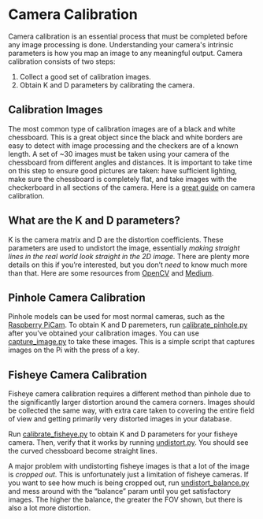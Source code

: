 # Camera Calibration

Camera calibration is an essential process that must be completed before any image processing is done. Understanding your camera's intrinsic parameters is how you map an image to any meaningful output. Camera calibration consists of two steps: 

1) Collect a good set of calibration images.
2) Obtain K and D parameters by calibrating the camera.

## Calibration Images

The most common type of calibration images are of a black and white chessboard. This is a great object since the black and white borders are easy to detect with image processing and the checkers are of a known length. A set of ~30 images must be taken using your camera of the chessboard from different angles and distances. It is important to take time on this step to ensure good pictures are taken: have sufficient lighting, make sure the chessboard is completely flat, and take images with the checkerboard in all sections of the camera. Here is a [great guide](https://pgaleone.eu/computer-vision/2018/03/04/camera-calibration-guidelines/) on camera calibration.

## What are the K and D parameters?

K is the camera matrix and D are the distortion coefficients. These parameters are used to undistort the image, essentially *making straight lines in the real world look straight in the 2D image.* There are plenty more details on this if you’re interested, but you don’t *need* to know much more than that. Here are some resources from [OpenCV](https://docs.opencv.org/2.4/doc/tutorials/calib3d/camera_calibration/camera_calibration.html) and [Medium](https://medium.com/analytics-vidhya/camera-calibration-with-opencv-f324679c6eb7).

## Pinhole Camera Calibration

Pinhole models can be used for most normal cameras, such as the [Raspberry PiCam](https://www.raspberrypi.org/products/camera-module-v2/). To obtain K and D paremeters, run [calibrate_pinhole.py](/camera_calibration/calibrate_pinhole.py) after you've obtained your calibration images. You can use [capture_image.py](/camera_calibration/capture_image.py) to take these images. This is a simple script that captures images on the Pi with the press of a key. 


## Fisheye Camera Calibration

Fisheye camera calibration requires a different method than pinhole due to the significantly larger distortion around the camera corners. Images should be collected the same way, with extra care taken to covering the entire field of view and getting primarily very distorted images in your database. 

Run [calibrate_fisheye.py](/camera_calibration/calibrate_fisheye.py) to obtain K and D parameters for your fisheye camera. Then, verify that it works by running [undistort.py](/camera_calibration/undistort.py). You should see the curved chessboard become straight lines. 

A major problem with undistorting fisheye images is that a lot of the image is *cropped out.* This is unfortunately just a limitation of fisheye cameras. If you want to see how much is being cropped out, run [undistort_balance.py](/camera_calibration/undistort_balance.py) and mess around with the “balance” param until you get satisfactory images. The higher the balance, the greater the FOV shown, but there is also a lot more distortion.

